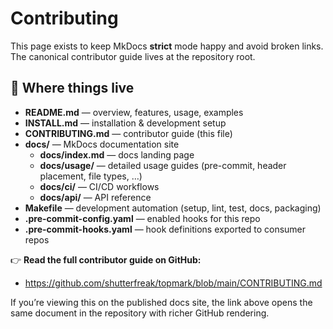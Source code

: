 <!--
topmark:header:start

  project      : TopMark
  file         : contributing.md
  file_relpath : docs/contributing.md
  license      : MIT
  copyright    : (c) 2025 Olivier Biot

topmark:header:end
-->

# Contributing

This page exists to keep MkDocs **strict** mode happy and avoid broken links. The canonical
contributor guide lives at the repository root.

## 📂 Where things live

- **README.md** — overview, features, usage, examples
- **INSTALL.md** — installation & development setup
- **CONTRIBUTING.md** — contributor guide (this file)
- **docs/** — MkDocs documentation site
  - **docs/index.md** — docs landing page
  - **docs/usage/** — detailed usage guides (pre-commit, header placement, file types, …)
  - **docs/ci/** — CI/CD workflows
  - **docs/api/** — API reference
- **Makefile** — development automation (setup, lint, test, docs, packaging)
- **.pre-commit-config.yaml** — enabled hooks for this repo
- **.pre-commit-hooks.yaml** — hook definitions exported to consumer repos

👉 **Read the full contributor guide on GitHub:**

- <https://github.com/shutterfreak/topmark/blob/main/CONTRIBUTING.md>

If you’re viewing this on the published docs site, the link above opens the same document in the
repository with richer GitHub rendering.
